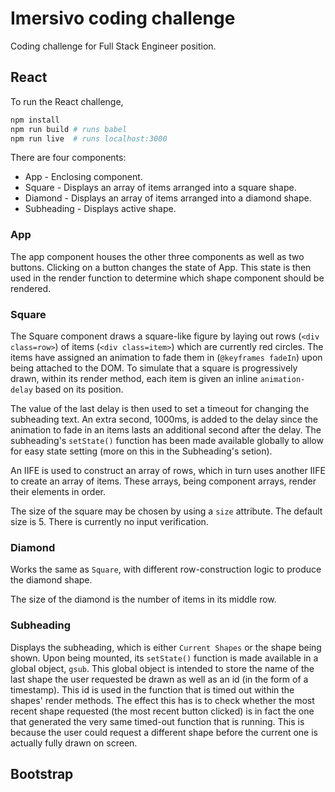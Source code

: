 # Imersivo coding challenge
Coding challenge for Full Stack Engineer position.

## React
To run the React challenge,

```sh
npm install
npm run build # runs babel
npm run live  # runs localhost:3000
```

There are four components:
* App - Enclosing component.
* Square - Displays an array of items arranged into a square shape.
* Diamond - Displays an array of items arranged into a diamond shape.
* Subheading - Displays active shape.

### App

The app component houses the other three components as well as two buttons. Clicking on a button changes the state of App. This state is then used in the render function to determine which shape component should be rendered.

### Square

The Square component draws a square-like figure by laying out rows (`<div class=row>`) of items (`<div class=item>`) which are currently red circles. The items have assigned an animation to fade them in (`@keyframes fadeIn`) upon being attached to the DOM. To simulate that a square is progressively drawn, within its render method, each item is given an inline `animation-delay` based on its position.

The value of the last delay is then used to set a timeout for changing the subheading text. An extra second, 1000ms, is added to the delay since the animation to fade in an items lasts an additional second after the delay. The subheading's `setState()` function has been made available globally to allow for easy state setting (more on this in the Subheading's setion).

An IIFE is used to construct an array of rows, which in turn uses another IIFE to create an array of items. These arrays, being component arrays, render their elements in order.

The size of the square may be chosen by using a `size` attribute. The default size is 5. There is currently no input verification.

### Diamond

Works the same as `Square`, with different row-construction logic to produce the diamond shape.

The size of the diamond is the number of items in its middle row.

### Subheading

Displays the subheading, which is either `Current Shapes` or the shape being shown. Upon being mounted, its `setState()` function is made available in a global object, `gsub`. This global object is intended to store the name of the last shape the user requested be drawn as well as an id (in the form of a timestamp). This id is used in the function that is timed out within the shapes' render methods. The effect this has is to check whether the most recent shape requested (the most recent button clicked) is in fact the one that generated the very same timed-out function that is running. This is because the user could request a different shape before the current one is actually fully drawn on screen.

## Bootstrap
